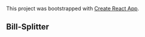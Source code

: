 This project was bootstrapped with [Create React App](https://github.com/facebook/create-react-app).

## Bill-Splitter


